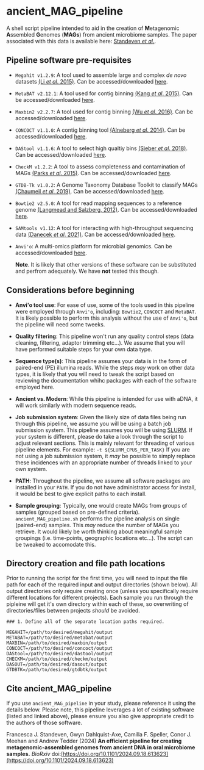 # ancient_MAG_pipeline

A shell script pipeline intended to aid in the creation of **M**etagenomic **A**ssembled **G**enomes (**MAGs**) from ancient microbiome samples. The paper associated with this data is available here: [Standeven *et al*.](https://www.biorxiv.org/content/10.1101/2024.09.18.613623v2).

## Pipeline software pre-requisites

- `Megahit v1.2.9`: A tool used to assemble large and complex *de novo* datasets [(Li *et al*. 2015)](https://pubmed.ncbi.nlm.nih.gov/25609793/). Can be accessed/downloaded [here](https://github.com/voutcn/megahit).

- `MetaBAT v2.12.1`: A tool used for contig binning [(Kang *et al*. 2015)](https://peerj.com/articles/1165/). Can be accessed/downloaded [here](https://bitbucket.org/berkeleylab/metabat/src/master/).

- `Maxbin2 v2.2.7`: A tool used for contig binning [(Wu *et al*. 2016)](https://academic.oup.com/bioinformatics/article/32/4/605/1744462). Can be accessed/downloaded [here](https://sourceforge.net/projects/maxbin2/).

- `CONCOCT v1.1.0`: A contig binning tool [(Alneberg *et al*. 2014)](https://www.nature.com/articles/nmeth.3103). Can be accessed/downloaded [here](https://github.com/BinPro/CONCOCT).

- `DAStool v1.1.6`: A tool to select high qualtiy bins [(Sieber *et al*. 2018)](https://www.nature.com/articles/s41564-018-0171-1). Can be accessed/downloaded [here](https://github.com/cmks/DAS_Tool).

- `CheckM v1.2.2`: A tool to assess completeness and contamination of MAGs [(Parks *et al*. 2015)](http://genome.cshlp.org/content/25/7/1043.short). Can be accessed/downloaded [here](https://github.com/Ecogenomics/CheckM).

- `GTDB-Tk v1.0.2`: A Genome Taxonomy Database Toolkit to classify MAGs [(Chaumeil *et al*. 2019)](https://academic.oup.com/bioinformatics/advance-article-abstract/doi/10.1093/bioinformatics/btz848/5626182). Can be accessed/downloaded [here](https://github.com/Ecogenomics/GTDBTk).

- `Bowtie2 v2.5.0`: A tool for read mapping sequences to a reference genome [(Langmead and Salzberg, 2012)](https://academic.oup.com/bioinformatics/article/35/3/421/5055585?login=false). Can be accessed/downloaded [here](https://github.com/BenLangmead/bowtie2).

- `SAMtools v1.12`: A tool for interacting with high-throughput sequencing data [(Danecek *et al*. 2021)](https://pubmed.ncbi.nlm.nih.gov/33590861). Can be accessed/downloaded [here](http://www.htslib.org/).

- `Anvi'o`: A multi-omics platform for microbial genomics. Can be accessed/downloaded [here](https://anvio.org/).

  **Note**. It is likely that other versions of these software can be substituted and perfrom adequately. We have **not** tested this though.

## Considerations before beginning

- **Anvi'o tool use**: For ease of use, some of the tools used in this pipeline were employed through `Anvi'o`, including: `Bowtie2`, `CONCOCT` and `MetaBAT`. It is likely possible to perform this analysis without the use of `Anvi'o`, but the pipeline will need some tweeks.

- **Quality filtering**: This pipeline won't run any quality control steps (data cleaning, filtering, adaptor trimming etc...). We assume that you will have performed suitable steps for your own data type.

- **Sequence type(s)**: This pipeline assumes your data is in the form of paired-end (PE) illumina reads. While the steps *may* work on other data types, it is likely that you will need to tweak the script based on reviewing the documentation whihc packages with each of the software employed here.

- **Ancient vs. Modern**: While this pipeline is intended for use with aDNA, it will work similarly with modern sequence reads.

- **Job submission system**: Given the likely size of data files being run through this pipeline, we assume you will be using a batch job submission system. This pipeline assumes you will be using [SLURM](https://slurm.schedmd.com/documentation.html). If your system is different, please do take a look through the script to adjust relevant sections. This is mainly relevant for threading of various pipeline elements. For example: `-t ${SLURM_CPUS_PER_TASK}` If you are not using a job submission system, it *may* be possible to simply replace these incidences with an appropriate number of threads linked to your own system.

- **PATH**: Throughout the pipeline, we assume all software packages are installed in your `PATH`. If you do not have administrator access for install, it would be best to give explicit paths to each install.

- **Sample grouping**: Typically, one would create MAGs from groups of samples (grouped based on pre-defined criteria). `ancient_MAG_pipeline.sh` performs the pipeline analysis on single (paired-end) samples. This *may* reduce the number of MAGs you retrieve. It would likely be worth thinking about meaningful sample groupings (i.e. time-points, geographic locations etc...). The script can be tweaked to accomodate this.

## Directory creation and file path locations

Prior to running the script for the first time, you will need to input the file path for each of the required input and output directories (shown below). All output directories only require creating once (unless you specifically require different locations for different projects). Each sample you run through the pipleine will get it's own directory within each of these, so overwriting of directories/files between projects *should* be avoided.

```
### 1. Define all of the separate location paths required.

MEGAHIT=/path/to/desired/megahit/output
METABAT=/path/to/desired/metabat/output
MAXBIN=/path/to/desired/maxbin/output
CONCOCT=/path/to/desired/concoct/output
DAStool=/path/to/desired/dastool/output
CHECKM=/path/to/desired/checkm/output
DASOUT=/path/to/desired/dasout/output
GTDBTK=/path/to/desired/gtdbtk/output
```

## Cite ancient_MAG_pipeline

If you use `ancient_MAG_pipeline` in your study, please reference it using the details below. Please note, this pipeline leverages a lot of existing software (listed and linked above), please ensure you also give appropriate credit to the authors of those software.

Francesca J. Standeven, Gwyn Dahlquist-Axe, Camilla F. Speller, Conor J. Meehan and Andrew Tedder (2024) **An efficient pipeline for creating metagenomic-assembled genomes from ancient DNA in oral microbiome samples.** *BioRxiv* doi:[https://doi.org/10.1101/2024.09.18.613623](https://doi.org/10.1101/2024.09.18.613623)
